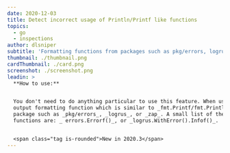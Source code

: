 ```yaml
---
date: 2020-12-03
title: Detect incorrect usage of Println/Printf like functions
topics:
  - go
  - inspections
author: dlsniper
subtitle: 'Formatting functions from packages such as pkg/errors, logrus or zap'
thumbnail: ./thumbnail.png
cardThumbnail: ./card.png
screenshot: ./screenshot.png
leadin: >
  **How to use:**


  You don't need to do anything particular to use this feature. When using any
  output formatting function which is similar to _fmt.Printf/fmt.Println_ from a
  package such as _pkg/errors_, _logrus_, or _zap_. A small list of these
  functions are: _ errors.Errorf()_, or _logrus.WithError().Infof()_. 


  <span class="tag is-rounded">New in 2020.3</span>
---
```


